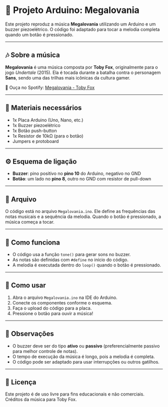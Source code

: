 # 🎵 Projeto Arduino: Megalovania

Este projeto reproduz a música **Megalovania** utilizando um Arduino e um buzzer piezoelétrico. O código foi adaptado para tocar a melodia completa quando um botão é pressionado.

---

## 🎶 Sobre a música

**Megalovania** é uma música composta por **Toby Fox**, originalmente para o jogo *Undertale* (2015). Ela é tocada durante a batalha contra o personagem **Sans**, sendo uma das trilhas mais icônicas da cultura gamer.

🔗 Ouça no Spotify: [Megalovania - Toby Fox](https://open.spotify.com/track/2TpxZ7JUBn3uw46aR7qd6V)

---

## 🧰 Materiais necessários

- 1x Placa Arduino (Uno, Nano, etc.)
- 1x Buzzer piezoelétrico
- 1x Botão push-button
- 1x Resistor de 10kΩ (para o botão)
- Jumpers e protoboard

---

## ⚙️ Esquema de ligação

- **Buzzer**: pino positivo no **pino 10** do Arduino, negativo no GND
- **Botão**: um lado no **pino 8**, outro no GND com resistor de pull-down

---

## 📂 Arquivo

O código está no arquivo `Megalovania.ino`. Ele define as frequências das notas musicais e a sequência da melodia. Quando o botão é pressionado, a música começa a tocar.

---

## 🧠 Como funciona

- O código usa a função `tone()` para gerar sons no buzzer.
- As notas são definidas com `#define` no início do código.
- A melodia é executada dentro do `loop()` quando o botão é pressionado.

---

## 🚀 Como usar

1. Abra o arquivo `Megalovania.ino` na IDE do Arduino.
2. Conecte os componentes conforme o esquema.
3. Faça o upload do código para a placa.
4. Pressione o botão para ouvir a música!

---

## 📌 Observações

- O buzzer deve ser do tipo **ativo** ou **passivo** (preferencialmente passivo para melhor controle de notas).
- O tempo de execução da música é longo, pois a melodia é completa.
- O código pode ser adaptado para usar interrupções ou outros gatilhos.

---

## 📜 Licença

Este projeto é de uso livre para fins educacionais e não comerciais. Créditos da música para Toby Fox.
